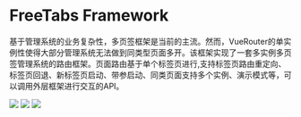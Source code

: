 # FreeTabs Framework

基于管理系统的业务复杂性，多页签框架是当前的主流。然而，VueRouter的单实例性使得大部分管理系统无法做到同类型页面多开。该框架实现了一套多实例多页签管理系统的路由框架。页面路由基于单个标签页进行,支持标签页路由重定向、标签页回退、新标签页启动、带参启动、同类页面支持多个实例、演示模式等，可以调用外层框架进行交互的API。

![](http://img.codesocean.top/image/1674022286125)
![](http://img.codesocean.top/image/1674014271876)
![](http://img.codesocean.top/image/1674014208018)

